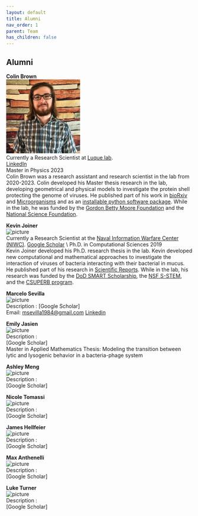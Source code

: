 ```yaml
---
layout: default
title: Alumni
nav_order: 1
parent: Team
has_children: false
---
```


## Alumni 

**Colin Brown** \
<img src="images/colin_brown.jpg" width="200"> \
Currently a Research Scientist at [Luque lab](www.luquelab.com). \
[LinkedIn]([?](https://www.linkedin.com/in/colin-travis-brown/)) \
Master in Physics 2023 \
Colin Brown was a research assistant and research scientist in the lab from 2020-2023. Colin developed his Master thesis research in the lab, developing geometrical and physical models to investigate the protein shell protecting the genome of viruses. He published part of his work in [bioRxiv](https://www.biorxiv.org/content/10.1101/2023.02.27.529640v1) and [Microorganisms](https://doi.org/10.3390/microorganisms8121944) and as an [installable python software package](http://github.com/luquelab/pyCapsid). While in the lab, he was funded by the [Gordon Betty Moore Foundation](https://doi.org/10.37807/GBMF9871) and the [National Science Foundation](https://www.nsf.gov/awardsearch/showAward?AWD_ID=1951678&HistoricalAwards=false).

**Kevin Joiner** \
![picture](address) \
Currently a Research Scientist at the [Naval Information Warfare Center (NIWC)](https://www.niwcpacific.navy.mil/careers/).
[Google Scholar]([https://scholar.google.com/citations?user=ytvnI68AAAAJ&hl=en](https://scholar.google.com/citations?hl=en&user=uHiSo1UAAAAJ)) \
Ph.D. in Computational Sciences 2019 \
Kevin Joiner developed his Ph.D. research thesis in the lab. Kevin developed new computational and mathematical approaches to investigate the interaction of viruses of bacteria interacting with their bacterial in mucus. He published part of his research in [Scientific Reports](https://doi.org/10.1038/s41598-019-52794-2). While in the lab, his research was funded by the [DoD SMART Scholarship](https://www.smartscholarship.org/smart), the [NSF S-STEM](https://beta.nsf.gov/funding/opportunities/nsf-scholarships-science-technology-engineering), and the [CSUPERB program](https://www.calstate.edu/impact-of-the-csu/research/csuperb).

**Marcelo Sevilla** \
![picture](address) \
Description :
[Google Scholar] \
Email: msevilla1984@gmail.com
[Linkedin](https://www.linkedin.com/in/marcelo-sevilla-74536450/) 

**Emily Jasien**\
![picture](address) \
Description :  \
[Google Scholar] \
Master in Applied Mathematics
Thesis: Modeling the transition between lytic and lysogenic behavior in a bacteria-phage system

**Ashley Meng**\
![picture](address) \
Description :  \
[Google Scholar]

**Nicole Tomassi**\
![picture](address) \
Description :  \
[Google Scholar]

**James Hellfeier**\
![picture](address) \
Description : \
[Google Scholar]

**Max Anthenelli**\
![picture](address) \
Description : \
[Google Scholar]

**Luke Turner**\
![picture](address) \
Description : \
[Google Scholar]
